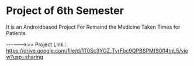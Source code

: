 # Project of 6th Semester
 It is an Androidbased Project For Remaind the Medicine Taken Times for Patients  
 
 ------>>> Project Link : https://drive.google.com/file/d/1T0Sc3YOZ_TyrFbc9QPBSPMfS0fl4tnL5/view?usp=sharing
